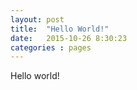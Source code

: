 ```yaml
---
layout: post
title:  "Hello World!"
date:   2015-10-26 8:30:23
categories : pages
---
```


 Hello world!
